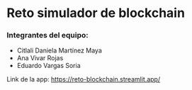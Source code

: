 # Reto simulador de blockchain
### Integrantes del equipo:
- Citlali Daniela Martínez Maya
- Ana Vivar Rojas
- Eduardo Vargas Soria

Link de la app: https://reto-blockchain.streamlit.app/
